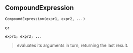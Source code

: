 ## CompoundExpression

```
CompoundExpression(expr1, expr2, ...)
```
or 
``` 
expr1; expr2; ...
``` 

> evaluates its arguments in turn, returning the last result.
 
